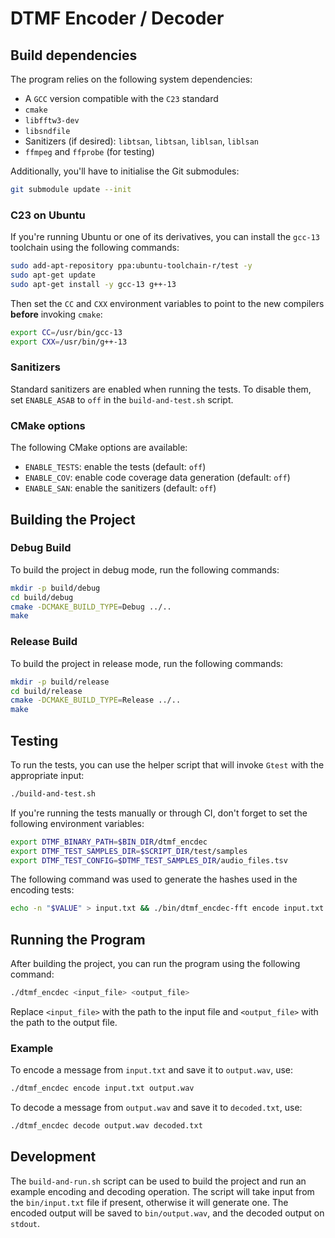 # DTMF Encoder / Decoder

## Build dependencies

The program relies on the following system dependencies:

- A `GCC` version compatible with the `C23` standard
- `cmake`
- `libfftw3-dev`
- `libsndfile`
- Sanitizers (if desired): `libtsan`, `libtsan`, `liblsan`, `liblsan`
- `ffmpeg` and `ffprobe` (for testing)

Additionally, you'll have to initialise the Git submodules:

```sh
git submodule update --init
```

### C23 on Ubuntu

If you're running Ubuntu or one of its derivatives, you can install the `gcc-13`
toolchain using the following commands:

```sh
sudo add-apt-repository ppa:ubuntu-toolchain-r/test -y
sudo apt-get update
sudo apt-get install -y gcc-13 g++-13
```

Then set the `CC` and `CXX` environment variables to point to the new compilers
**before** invoking `cmake`:

```sh
export CC=/usr/bin/gcc-13
export CXX=/usr/bin/g++-13
```

### Sanitizers

Standard sanitizers are enabled when running the tests. To disable them, set
`ENABLE_ASAB` to `off` in the `build-and-test.sh` script.

### CMake options

The following CMake options are available:

- `ENABLE_TESTS`: enable the tests (default: `off`)
- `ENABLE_COV`: enable code coverage data generation (default: `off`)
- `ENABLE_SAN`: enable the sanitizers (default: `off`)

## Building the Project

### Debug Build

To build the project in debug mode, run the following commands:

```sh
mkdir -p build/debug
cd build/debug
cmake -DCMAKE_BUILD_TYPE=Debug ../..
make
```

### Release Build

To build the project in release mode, run the following commands:

```sh
mkdir -p build/release
cd build/release
cmake -DCMAKE_BUILD_TYPE=Release ../..
make
```

## Testing

To run the tests, you can use the helper script that will invoke `Gtest` with
the appropriate input:

```sh
./build-and-test.sh
```

If you're running the tests manually or through CI, don't forget to set the
following environment variables:

```bash
export DTMF_BINARY_PATH=$BIN_DIR/dtmf_encdec
export DTMF_TEST_SAMPLES_DIR=$SCRIPT_DIR/test/samples
export DTMF_TEST_CONFIG=$DTMF_TEST_SAMPLES_DIR/audio_files.tsv
```

The following command was used to generate the hashes used in the encoding
tests:

```bash
echo -n "$VALUE" > input.txt && ./bin/dtmf_encdec-fft encode input.txt output.wav 2>/dev/null && ffprobe output.wav 2>&1 | tail -n2 | md5sum
```

## Running the Program

After building the project, you can run the program using the following command:

```sh
./dtmf_encdec <input_file> <output_file>
```

Replace `<input_file>` with the path to the input file and `<output_file>` with
the path to the output file.

### Example

To encode a message from `input.txt` and save it to `output.wav`, use:

```sh
./dtmf_encdec encode input.txt output.wav
```

To decode a message from `output.wav` and save it to `decoded.txt`, use:

```sh
./dtmf_encdec decode output.wav decoded.txt
```

## Development

The `build-and-run.sh` script can be used to build the project and run an
example encoding and decoding operation. The script will take input from the
`bin/input.txt` file if present, otherwise it will generate one. The encoded
output will be saved to `bin/output.wav`, and the decoded output on `stdout`.

